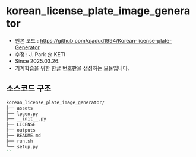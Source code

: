 # korean_license_plate_image_generator

- 원본 코드 : https://github.com/qjadud1994/Korean-license-plate-Generator
- 수정 : J. Park @ KETI
- Since 2025.03.26.
- 기계학습을 위한 한글 번호판을 생성하는 모듈입니다.


## 소스코드 구조
```bash
korean_license_plate_image_generator/
├── assets
├── lpgen.py
├── __init__.py
├── LICENSE
├── outputs
├── README.md
├── run.sh
└── setup.py
``

